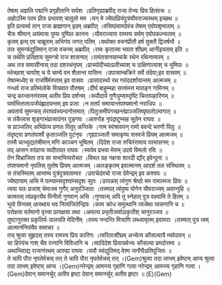 

  
तेषाम् अज्ञलि पद्मानि प्रगृहीतानि सर्वशः ।प्रतिगृह्याब्रवीद् राजा तेभ्यः प्रिय हितंवचः  ॥   
अहोऽस्मि परम प्रीतः प्रभावश् चातुलो मम ।यन् मे ज्येष्ठंप्रियंपुत्रंयौवराज्यस्थम् इच्छथ  ॥   
इति प्रत्यर्च्य तान् राजा ब्राह्मणान् इदम् अब्रवीत् ।वसिष्ठंवामदेवंच तेषाम् एवोपशृम्वताम्  ॥   
चैत्रः श्रीमान् अयंमासः पुम्यः पुष्पित काननः ।यौवराज्याय रामस्य सर्वम् एवोपकल्प्यताम्  ॥   
कृतम् इत्य् एव चाब्रूताम् अभिगंय जगत् पतिम् ।यथोक्त वचनंप्रीतौ हर्ष युक्तौ द्विजर्षभौ  ॥   
ततः सुमन्त्रंद्युतिमान् राजा वचनम् अब्रवीत् ।रामः कृतात्मा भवता शीघ्रम् आनीइयताम् इति  ॥   
स तथेति प्रतिज्ञाय सुमन्त्रो राज शासनात् ।रामंतत्रानयाम्चक्रे रथेन रथिनाम्वरम्  ॥   
अथ तत्र समासीनास् तदा दशरथंनृपम् ।प्राच्योदीच्याःप्रतीच्याश् च दाक्षिणात्याश् च भूमिपाः  ॥   
म्लेच्छाश् चार्याश् च ये चाम्ये वन शैलान्त वासिनः ।उपासाम्चक्रिरे सर्वे तंदेवा;इव वासवम्  ॥   
तेषाम्मध्येए स राजर्षिर्मरुताम् इव वासवः ।प्रासादस्थो रथ गतंददर्शायान्तम् आत्मजम्  ॥   
गन्धर्व राज प्रतिमंलोके विख्यात पौरुषम् ।दीर्घ बाहुम्महा सत्त्वंमत्त मातङ्ग गामिनम्  ॥   
चन्द्र कान्ताननंरामम् अतीव प्रिय दर्शनम् ।रूपौदार्य गुणैःपुम्साम्दृष्टि चित्तापहारिणम्  ॥   
घर्माभितप्ताःपर्जंयंह्लादयन्तम् इव प्रजाः ।न ततर्प समायान्तंपश्यमानो नराधिपः  ॥   
अवतार्य सुमन्त्रस् तंराघवंस्यन्दनोत्तमात् ।पितुःसमीपंगच्छन्तंप्राञ्जलिष्पृष्ठतोऽम्वगात्  ॥   
स तंकैलास शृङ्गाभंप्रासादंनर पुङ्गवः ।आरुरोह नृपंद्रष्टुम्सह सूतेन राघवः  ॥   
स प्राञ्जलिर् अभिप्रेत्य प्रणतः पितुर् अन्तिके ।नाम स्वंश्रावयन् रामो ववन्दे चरणौ पितुः  ॥   
तंदृष्ट्वा प्रणतंपार्श्वे कृताञ्जलि पुटंनृपः ।गृह्याञ्जलौ समाकृष्य सस्वजे प्रियम् आत्मजम्  ॥   
तस्मै चाभ्युद्यतंश्रीमान् मणि काञ्चन भूषितम् ।दिदेश राजा रुचिरंरामाय परमासनम्  ॥   
तद् आसन वरंप्राप्य व्यदीपयत राघवः ।स्वयेव प्रभया मेरुम् उदये विमलो रविः  ॥   
तेन विभ्राजिता तत्र सा सभाभिव्यरोचत ।विमल ग्रह नक्षत्रा शारदी द्यौर् इवेन्दुना  ॥   
तंपश्यमानो नृपतिस् तुतोष प्रियम् आत्मजम् ।अलङ्कृतम् इवात्मानम् आदर्श तल संस्थितम्  ॥   
स तंसस्मितम् आभाष्य पुत्रंपुत्रवताम्वरः ।उवाचेदंवचो राजा देवेन्द्रम् इव कश्यपः  ॥   
ज्येष्ठायाम् असि मे पत्म्याम्सदृश्याम्सदृशः सुतः ।उत्पन्नस् त्वंगुण श्रेष्ठो मम रामात्मजः प्रियः  ॥   
त्वया यतः प्रजाश् चेमाःस्व गुणैर् अनुरञ्जिताः ।तस्मात् त्वंपुष्य योगेन यौवराज्यम् अवाप्नुहि  ॥   
कामतस् त्वंप्रकृत्यैव विनीतो गुणवान् असि ।गुणवत्य् अपि तु स्नेहात् पुत्र वक्ष्यामि ते हितम्  ॥   
भूयो विनयम् आस्थाय भव नित्यंजितेन्द्रियः ।काम क्रोध समुत्थानि त्यजेथा व्यसनानि च  ॥   
परोक्षया वर्तमानो वृत्त्या प्रत्यक्षया तथा ।अमात्य प्रभृतीःसर्वाःप्रकृतीश् चानुरञ्जय  ॥   
तुष्टानुरक्त प्रकृतिर्यः पालयति मेदिनीम् ।तस्य नन्दन्ति मित्राणि लब्ध्वामृतम् इवामराः ।तस्मात् पुत्र त्वम् आत्मानंनियंयैव समाचर  ॥   
तच् श्रुत्वा सुहृदस् तस्य रामस्य प्रिय कारिणः ।त्वरिताःशीघ्रम् अभ्येत्य कौसल्यायै म्यवेदयन्  ॥   
सा हिरंयंच गाश् चैव रत्नानि विविधानि च ।व्यादिदेश प्रियाख्येभ्यः कौसल्या प्रमदोत्तमा  ॥   
अथाभिवाद्य राजानंरथम् आरुह्य राघवः ।ययौ स्वंद्युतिमद् वेश्म जनौघैःप्रतिपूजितः  ॥   
ते चापि पौरा नृपतेर्वचस् तत् ते चापि पौरा नृपतेर्वचस् तत् ।(Gem)श्रुत्वा तदा लाभम् इवेष्टम् आप्य श्रुत्वा तदा लाभम् इवेष्टम् आप्य ।(Gem)नरेन्द्रम् आमन्त्य गृहाणि गत्वा नरेन्द्रम् आमन्त्य गृहाणि गत्वा ।(Gem)देवान् समानर्चुर् अतीव हृष्टा देवान् समानर्चुर् अतीव हृष्टाः  ॥ (E)(Gem)  
